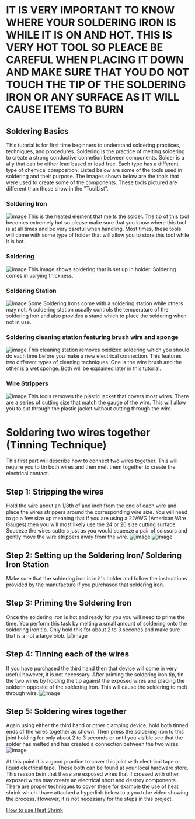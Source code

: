 # IT IS VERY IMPORTANT TO KNOW WHERE YOUR SOLDERING IRON IS WHILE IT IS ON AND HOT. THIS IS VERY HOT TOOL SO PLEACE BE CAREFUL WHEN PLACING IT DOWN AND MAKE SURE THAT YOU DO NOT TOUCH THE TIP OF THE SOLDERING IRON OR ANY SURFACE AS IT WILL CAUSE ITEMS TO BURN

## Soldering Basics
This tutorial is for first time beginners to understand soldering practices, techniques, and procedures. Soldering is the practice
of melting soldering to create a strong conductive connetion between components. Solder is a ally that can be either lead based or
lead free. Each type has a different type of chemical composition. Listed below are some of the tools used in soldering and their
purpose. The images shown below are the tools that were used to create some of the components. These tools pictured are different than those show in the "ToolList". 

### Soldering Iron
![image](Developmental_Folder/Soldering_Iron.jpg)
This is the heated element that melts the solder. The tip of this tool becomes extremely hot so please make sure that you know where this tool is at all times and be very careful when handling. Most times, these tools will come with some type of holder that will allow you to 
store this tool while it is hot. 

### Soldering
![image](Developmental_Folder/Solder.JPG)
This image shows soldering that is set up in holder. Soldering comes in varying thickness.

### Soldering Station
![image](Developmental_Folder/Soldering_Station.JPG)
Some Soldering Irons come with a soldering station while others may not. A soldering station usually controls the temperature of the soldering iron and also provides a stand which to place the soldering when not in use.

### Soldering cleaning station featuring brush wire and sponge
![image](Developmental_Folder/Cleaning_Station.JPG)
This cleaning station removes oxidized soldering which you should do each time before you make a new electrical connection. This features two different types of cleaning techniques. One is the wire brush and the other is a wet sponge. Both will be explained later in this tutorial.

### Wire Strippers
![image](Developmental_Folder/Wire_Strippers.jpg)
This tools removes the plastic jacket that covers most wires. There are a series of cutting size that match the gauge of the wire. This will allow you to cut through the plastic jacket without cutting through the wire. 

# Soldering two wires together (Tinning Technique)
This first part will describe how to connect two wires together. This will require you to tin both wires and then melt them together to create the electrical contact. 

## Step 1: Stripping the wires
Hold the wire about an 1/8th of and inch from the end of each wire and place the wires strippers around the corresponding wire size. You will need to go a few size up meaning that if you are using a 22AWG (American Wire Gauges) then you will most likely use the 24 or 26 size cutting surface. Squeeze the wires cutters just as you would squeeze a pair of scissors and gently move the wire strippers away from the wire. 
![image](Developmental_Folder/Wire_Stripping_1.jpg)
![image](Developmental_Folder/Wire_Stripping_2.jpg)

## Step 2: Setting up the Soldering Iron/ Soldering Iron Station
Make sure that the soldering iron is in it's holder and follow the instructions provided by the manufacture if you purchased that soldering iron. 

## Step 3: Priming the Soldering Iron
Once the soldering Iron is hot and ready for you you will need to prime the time. You perform this task by melting a small amount of soldering onto the soldering iron tip. Only hold this for about 2 to 3 seconds and make sure that is a not a large blob. 
![image](Developmental_Folder/Tinning_Iron_True.jpg)

## Step 4: Tinning each of the wires
If you have purchased the third hand then that device will come in very useful however, it is not necessary. After priming the soldering iron tip, tin the two wires by holding the tip against the exposed wires and placing the solderin opposite of the soldering iron. This will cause the soldering to melt through wire. 
![image](Developmental_Folder/Tinning_Wire_1.jpg)

## Step 5: Soldering wires together
Again using either the third hand or other clamping device, hold both tinned ends of the wires together as shown. Then press the soldering iron to this joint holding for only about 2 to 3 seconds or until you visible see that the solder has melted and has created a connection between the two wires. 
![image](Developmental_Folder/Soldering_Wires_Together.jpg)

At this point it is a good practice to cover this joint with electrical tape or liquid electrical tape. These both can be found at your local hardware store. This reason bein that these are exposed wires that if crossed with other exposed wires may create an electrical short and destroy components. There are proper techniques to cover these for example the use of heat shrink which I have attached a hyperlink below to a you tube video showing the process. However, it is not necessary for the steps in this project. 

[How to use Heat Shrink](https://www.youtube.com/watch?v=LD9kBax1DDk)







